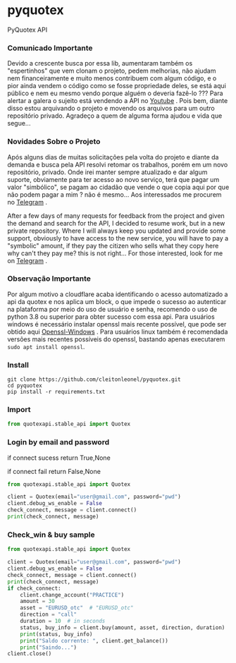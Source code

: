 # pyquotex
PyQuotex API

### Comunicado Importante
Devido a crescente busca por essa lib, aumentaram também os "espertinhos" que vem clonam o projeto,
pedem melhorias, não ajudam nem financeiramente e muito menos contribuem com algum código, e o pior
ainda vendem o código como se fosse propriedade deles, se está aqui público e nem eu mesmo vendo porque
alguém o deveria fazê-lo ???
Para alertar a galera o sujeito está vendendo a API no [Youtube](https://www.youtube.com/watch?v=5x-da5K-a_4) .
Pois bem, diante disso estou arquivando o projeto e movendo os arquivos para um outro repositório privado.
Agradeço a quem de alguma forma ajudou e vida que segue...

### Novidades Sobre o Projeto
Após alguns dias de muitas solicitações pela volta do projeto e diante da demanda e busca pela API
resolvi retomar os trabalhos, porém em um novo repositório, privado.
Onde irei manter sempre atualizado e dar algum suporte, obviamente para ter acesso ao novo serviço,
terá que pagar um valor "simbólico", se pagam ao cidadão que vende o que copia aqui por que não podem
pagar a mim ? não é mesmo...
Aos interessados me procurem no [Telegram](https://t.me/cleitonLC) .

After a few days of many requests for feedback from the project and given the demand and search for the API,
I decided to resume work, but in a new private repository. Where I will always keep you updated 
and provide some support, obviously to have access to the new service, you will have to pay a "symbolic" amount,
if they pay the citizen who sells what they copy here why can't they pay me? this is not right... 
For those interested, look for me on [Telegram](https://t.me/cleitonLC) .

### Observação Importante
Por algum motivo a cloudflare acaba identificando o acesso automatizado a api da quotex e nos
aplica um block, o que impede o sucesso ao autenticar na plataforma por meio do uso de usuário 
e senha, recomendo o uso de python 3.8 ou superior para obter sucesso com essa api.
Para usuários windows é necessário instalar openssl mais recente possível, que pode ser obtido
aqui [Openssl-Windows](https://slproweb.com/products/Win32OpenSSL.html) .
Para usuários linux também é recomendada versões mais recentes possíveis do openssl, bastando
apenas executarem ```sudo apt install openssl```.

### Install
````shell
git clone https://github.com/cleitonleonel/pyquotex.git
cd pyquotex
pip install -r requirements.txt
````

### Import
```python
from quotexapi.stable_api import Quotex
```

### Login by email and password
if connect sucess return True,None  

if connect fail return False,None  
```python
from quotexapi.stable_api import Quotex

client = Quotex(email="user@gmail.com", password="pwd")
client.debug_ws_enable = False
check_connect, message = client.connect()
print(check_connect, message)
```
### Check_win & buy sample

```python
from quotexapi.stable_api import Quotex

client = Quotex(email="user@gmail.com", password="pwd")
client.debug_ws_enable = False
check_connect, message = client.connect()
print(check_connect, message)
if check_connect:
    client.change_account("PRACTICE")
    amount = 30
    asset = "EURUSD_otc"  # "EURUSD_otc"
    direction = "call"
    duration = 10  # in seconds
    status, buy_info = client.buy(amount, asset, direction, duration)
    print(status, buy_info)
    print("Saldo corrente: ", client.get_balance())
    print("Saindo...")
client.close()
```
